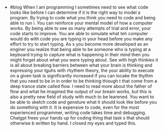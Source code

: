 - #blog When I am programming I sometimes need to see what code looks like before I can determine if it is the right way to model a program. By trying to code what you think you need to code and being able to run i. You can reinforce your mental model of how a computer works. By being able to see so many attempts of trial and error, your code starts to improve. You are able to simulate what teh computer would do with code you are typing in your head before you make any effort to try to start typing. As s you become more developed as an enginer you realize that being able to be someone who is typing at a keyboard trying to capture what is happening in their mind then you might forget about what you were typing about. See with high thinkies it is all about breaking barriers between what your brain is thinking and expressing your tguhs with rhythem theory, the your ability to execute on a given task is significantly increased if you can locake the thythm that you need to be in in order to be thinking thiough t that come from a deep trance state called flow. I need to read more about the father of flow and what he imagined the output of our breain works, but this is also a pretty new field of study with much to be learened. You  want to be able to sketch code and gensture what it should look like before you do something with it. It is expensive to code, even for the most experienced programmer, writing code takes time and debugging. Chatgpt frees your hands up for coding thing that task s that should otherwise b written by hand. I closed my eyes and typed this.